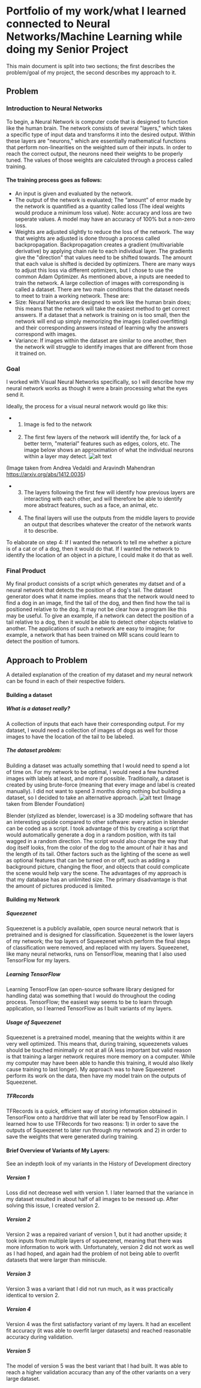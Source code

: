 # Portfolio of my work/what I learned connected to Neural Networks/Machine Learning while doing my Senior Project
This main document is split into two sections; the first describes the problem/goal of my project, the second describes my approach to it.


## Problem
### Introduction to Neural Networks
To begin, a Neural Network is computer code that is designed to function like the human brain. The network consists of several "layers," which takes a specific type of input data and transforms it into the desired output. Within these layers are "neurons," which are essentially mathematical functions that perform non-linearities on the weighted sum of their inputs. In order to reach the correct output, the neurons need their weights to be properly tuned. The values of those weights are calculated through a process called training. 
#### The training process goes as follows:
 * An input is given and evaluated by the network.
 * The output of the network is evaluated; The “amount” of error made by the network is quantified as a quantity called loss (The ideal weights would produce a minimum loss value). Note: accuracy and loss are two seperate values. A model may have an accuracy of 100% but a non-zero loss.
 * Weights are adjusted slightly to reduce the loss of the network. The way that weights are adjusted is done through a process called backpropagation. Backpropagation creates a gradient (multivariable derivative) by applying chain rule to each individual layer. The gradients give the "direction" that values need to be shifted towards. The amount that each value is shifted is decided by optimizers. There are many ways to adjust this loss via different optimizers, but I chose to use the common Adam Optimizer. 
As mentioned above, a inputs are needed to train the network. A large collection of images with corresponding is called a dataset. There are two main conditions that the dataset needs to meet to train a working network. These are:
 * Size: Neural Networks are designed to work like the human brain does; this means that the network will take the easiest method to get correct answers. If a dataset that a network is training on is too small, then the network will end up simply memorizing the images (called overfitting) and their corresponding answers instead of learning why the answers correspond with images.
 * Variance: If images within the dataset are similar to one another, then the network will struggle to identify images that are different from those it trained on.


### Goal
I worked with Visual Neural Networks specifically, so I will describe how my neural network works as though it were a brain processing what the eyes send it.

Ideally, the process for a visual neural network would go like this:
* 1) Image is fed to the network
* 2) The first few layers of the network will identify the, for lack of a better term, "material" features such as edges, colors, etc. The image below shows an approximation of what the individual neurons within a layer may detect.
![alt text](http://cs231n.github.io/assets/cnnvis/filt1.jpeg) 

(Image taken from Andrea Vedaldi and Aravindh Mahendran https://arxiv.org/abs/1412.0035)

* 3) The layers following the first few will identify how previous layers are interacting with each other, and will therefore be able to identify more abstract features, such as a face, an animal, etc.
* 4) The final layers will use the outputs from the middle layers to provide an output that describes whatever the creator of the network wants it to describe.

To elaborate on step 4: If I wanted the network to tell me whether a picture is of a cat or of a dog, then it would do that. If I wanted the network to identify the location of an object in a picture, I could make it do that as well.



### Final Product
My final product consists of a script which generates my datset and of a neural network that detects the position of a dog's tail. The dataset generator does what it name implies. means that the network would need to find a dog in an image, find the tail of the dog, and then find how the tail is positioned relative to the dog. It may not be clear how a program like this may be useful. To give an example, if a network can detect the position of a tail relative to a dog, then it would be able to detect other objects relative to another. The applications of such a network are easy to imagine; for example, a network that has been trained on MRI scans could learn to detect the position of tumors. 


## Approach to Problem

A detailed explanation of the creation of my dataset and my neural network can be found in each of their respective folders.
#### Building a dataset
##### What is a dataset really?
A collection of inputs that each have their corresponding output. For my dataset, I would need a collection of images of dogs as well for those images to have the location of the tail to be labeled. 
##### The dataset problem:
Building a dataset was actually something that I would need to spend a lot of time on. For my network to be optimal, I would need a few hundred images with labels at least, and more if possible. Traditionally, a dataset is created by using brute-force (meaning that every image and label is created manually). I did not want to spend 3 months doing nothing but building a dataset, so I decided to take an alternative approach. 
![alt text](https://i.imgur.com/zNROvm9.png)
(Image taken from Blender Foundation)

Blender (stylized as blender, lowercase) is a 3D modeling software that has an interesting upside compared to other software: every action in blender can be coded as a script. I took advantage of this by creating a script that would automatically generate a dog in a random position, with its tail wagged in a random direction. The script would also change the way that dog itself looks, from the color of the dog to the amount of hair it has and the length of its tail. Other factors such as the lighting of the scene as well as optional features that can be turned on or off, such as adding a background picture, changing the floor, and objects that could complicate the scene would help vary the scene. 
The advantages of my approach is that my database has an unlimited size. The primary disadvantage is that the amount of pictures produced is limited.

#### Building my Network
##### Squeezenet
Squeezenet is a publicly available, open source neural network that is pretrained and is designed for classification. Squeezenet is the lower layers of my network; the top layers of Squeezenet which perform the final steps of classification were removed, and replaced with my layers. Squeezenet, like many neural networks, runs on TensorFlow, meaning that I also used TensorFlow for my layers. 
##### Learning TensorFlow
Learning TensorFlow (an open-source software library designed for handling data) was something that I would do throughout the coding process. TensorFlow; the easiest way seems to be to learn through application, so I learned TensorFlow as I built variants of my layers.
##### Usage of Squeezenet
Squeezenet is a pretrained model, meaning that the weights within it are very well optimized. This means that, during training, squeezenets values should be touched minimally or not at all (A less important but valid reason is that training a larger network requires more memory on a computer. While my computer may have been able to handle this training, it would also likely cause training to last longer). My approach was to have Squeezenet perform its work on the data, then have my model train on the outputs of Squeezenet. 
##### TFRecords
TFRecords is a quick, efficient way of storing information obtained in TensorFlow onto a harddrive that will later be read by TensorFlow again. I learned how to use TFRecords for two reasons: 1) in order to save the outputs of Squeezenet to later run through my network and 2) in order to save the weights that were generated during training.

#### Brief Overview of Variants of My Layers:
See an indepth look of my variants in the History of Development directory

##### Version 1
Loss did not decrease well with version 1. I later learned that the variance in my dataset resulted in about half of all images to be messed up. After solving this issue, I created version 2.
##### Version 2
Version 2 was a repaired variant of version 1, but it had another upside; it took inputs from multiple layers of squeezenet, meaning that there was more information to work with. Unfortunately, version 2 did not work as well as I had hoped, and again had the problem of not being able to overfit datasets that were larger than miniscule.
##### Version 3
Version 3 was a variant that I did not run much, as it was practically identical to version 2. 
##### Version 4
Version 4 was the first satisfactory variant of my layers. It had an excellent fit accuracy (it was able to overfit larger datasets) and reached reasonable accuracy during validation.
##### Version 5
The model of version 5 was the best variant that I had built. It was able to reach a higher validation accuracy than any of the other variants on a very large dataset.